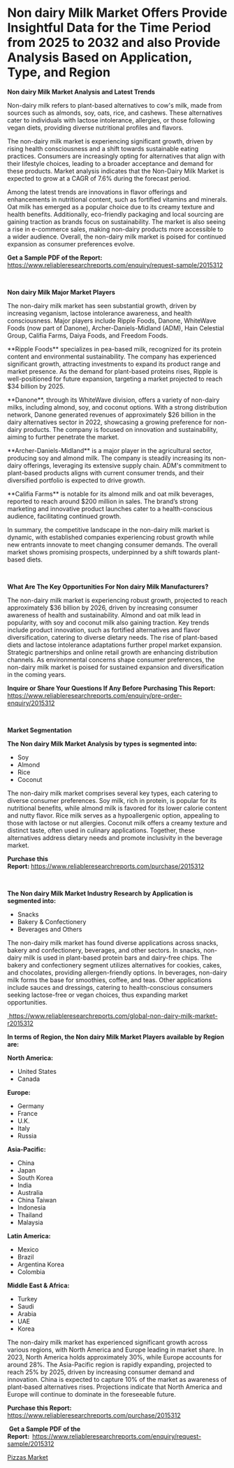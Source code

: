 <p><h1>Non dairy Milk Market Offers Provide Insightful Data for the Time Period from 2025 to 2032 and also Provide Analysis Based on Application, Type, and Region</h1></p><p><strong>Non dairy Milk Market Analysis and Latest Trends</strong></p>
<p><p>Non-dairy milk refers to plant-based alternatives to cow's milk, made from sources such as almonds, soy, oats, rice, and cashews. These alternatives cater to individuals with lactose intolerance, allergies, or those following vegan diets, providing diverse nutritional profiles and flavors.</p><p>The non-dairy milk market is experiencing significant growth, driven by rising health consciousness and a shift towards sustainable eating practices. Consumers are increasingly opting for alternatives that align with their lifestyle choices, leading to a broader acceptance and demand for these products. Market analysis indicates that the Non-Dairy Milk Market is expected to grow at a CAGR of 7.6% during the forecast period.</p><p>Among the latest trends are innovations in flavor offerings and enhancements in nutritional content, such as fortified vitamins and minerals. Oat milk has emerged as a popular choice due to its creamy texture and health benefits. Additionally, eco-friendly packaging and local sourcing are gaining traction as brands focus on sustainability. The market is also seeing a rise in e-commerce sales, making non-dairy products more accessible to a wider audience. Overall, the non-dairy milk market is poised for continued expansion as consumer preferences evolve.</p></p>
<p><strong>Get a Sample PDF of the Report:&nbsp;</strong> <a href="https://www.reliableresearchreports.com/enquiry/request-sample/2015312?utm_campaign=3353&utm_medium=2&utm_source=Github&utm_content=ia&utm_term=07042025&utm_id=non-dairy-milk">https://www.reliableresearchreports.com/enquiry/request-sample/2015312</a></p>
<p>&nbsp;</p>
<p><strong>Non dairy Milk Major Market Players</strong></p>
<p><p>The non-dairy milk market has seen substantial growth, driven by increasing veganism, lactose intolerance awareness, and health consciousness. Major players include Ripple Foods, Danone, WhiteWave Foods (now part of Danone), Archer-Daniels-Midland (ADM), Hain Celestial Group, Califia Farms, Daiya Foods, and Freedom Foods.</p><p>**Ripple Foods** specializes in pea-based milk, recognized for its protein content and environmental sustainability. The company has experienced significant growth, attracting investments to expand its product range and market presence. As the demand for plant-based proteins rises, Ripple is well-positioned for future expansion, targeting a market projected to reach $34 billion by 2025.</p><p>**Danone**, through its WhiteWave division, offers a variety of non-dairy milks, including almond, soy, and coconut options. With a strong distribution network, Danone generated revenues of approximately $26 billion in the dairy alternatives sector in 2022, showcasing a growing preference for non-dairy products. The company is focused on innovation and sustainability, aiming to further penetrate the market.</p><p>**Archer-Daniels-Midland** is a major player in the agricultural sector, producing soy and almond milk. The company is steadily increasing its non-dairy offerings, leveraging its extensive supply chain. ADM's commitment to plant-based products aligns with current consumer trends, and their diversified portfolio is expected to drive growth.</p><p>**Califia Farms** is notable for its almond milk and oat milk beverages, reported to reach around $200 million in sales. The brand’s strong marketing and innovative product launches cater to a health-conscious audience, facilitating continued growth.</p><p>In summary, the competitive landscape in the non-dairy milk market is dynamic, with established companies experiencing robust growth while new entrants innovate to meet changing consumer demands. The overall market shows promising prospects, underpinned by a shift towards plant-based diets.</p></p>
<p>&nbsp;</p>
<p><strong>What Are The Key Opportunities For Non dairy Milk Manufacturers?</strong></p>
<p><p>The non-dairy milk market is experiencing robust growth, projected to reach approximately $36 billion by 2026, driven by increasing consumer awareness of health and sustainability. Almond and oat milk lead in popularity, with soy and coconut milk also gaining traction. Key trends include product innovation, such as fortified alternatives and flavor diversification, catering to diverse dietary needs. The rise of plant-based diets and lactose intolerance adaptations further propel market expansion. Strategic partnerships and online retail growth are enhancing distribution channels. As environmental concerns shape consumer preferences, the non-dairy milk market is poised for sustained expansion and diversification in the coming years.</p></p>
<p><strong>Inquire or Share Your Questions If Any Before Purchasing This Report:</strong> <a href="https://www.reliableresearchreports.com/enquiry/pre-order-enquiry/2015312?utm_campaign=3353&utm_medium=2&utm_source=Github&utm_content=ia&utm_term=07042025&utm_id=non-dairy-milk">https://www.reliableresearchreports.com/enquiry/pre-order-enquiry/2015312</a></p>
<p>&nbsp;</p>
<p><strong>Market Segmentation</strong></p>
<p><strong>The Non dairy Milk Market Analysis by types is segmented into:</strong></p>
<p><ul><li>Soy</li><li>Almond</li><li>Rice</li><li>Coconut</li></ul></p>
<p><p>The non-dairy milk market comprises several key types, each catering to diverse consumer preferences. Soy milk, rich in protein, is popular for its nutritional benefits, while almond milk is favored for its lower calorie content and nutty flavor. Rice milk serves as a hypoallergenic option, appealing to those with lactose or nut allergies. Coconut milk offers a creamy texture and distinct taste, often used in culinary applications. Together, these alternatives address dietary needs and promote inclusivity in the beverage market.</p></p>
<p><strong>Purchase this Report:&nbsp;</strong><a href="https://www.reliableresearchreports.com/purchase/2015312?utm_campaign=3353&utm_medium=2&utm_source=Github&utm_content=ia&utm_term=07042025&utm_id=non-dairy-milk">https://www.reliableresearchreports.com/purchase/2015312</a></p>
<p>&nbsp;</p>
<p><strong>The Non dairy Milk Market Industry Research by Application is segmented into:</strong></p>
<p><ul><li>Snacks</li><li>Bakery & Confectionery</li><li>Beverages and Others</li></ul></p>
<p><p>The non-dairy milk market has found diverse applications across snacks, bakery and confectionery, beverages, and other sectors. In snacks, non-dairy milk is used in plant-based protein bars and dairy-free chips. The bakery and confectionery segment utilizes alternatives for cookies, cakes, and chocolates, providing allergen-friendly options. In beverages, non-dairy milk forms the base for smoothies, coffee, and teas. Other applications include sauces and dressings, catering to health-conscious consumers seeking lactose-free or vegan choices, thus expanding market opportunities.</p></p>
<p><a href="https://www.reliableresearchreports.com/global-non-dairy-milk-market-r2015312?utm_campaign=3353&utm_medium=2&utm_source=Github&utm_content=ia&utm_term=07042025&utm_id=non-dairy-milk">&nbsp;https://www.reliableresearchreports.com/global-non-dairy-milk-market-r2015312</a></p>
<p><strong>In terms of Region, the Non dairy Milk Market Players available by Region are:</strong></p>
<p>
    <p> <strong> North America: </strong>
        <ul>
            <li>United States</li>
            <li>Canada</li>
        </ul>
        </p> 
    <p> <strong> Europe: </strong>
        <ul>
            <li>Germany</li>
            <li>France</li>
            <li>U.K.</li>
            <li>Italy</li>
            <li>Russia</li>
        </ul>
        </p> 
    <p> <strong> Asia-Pacific: </strong>
        <ul>
            <li>China</li>
            <li>Japan</li>
            <li>South Korea</li>
            <li>India</li>
            <li>Australia</li>
            <li>China Taiwan</li>
            <li>Indonesia</li>
            <li>Thailand</li>
            <li>Malaysia</li>
        </ul>
        </p> 
    <p> <strong> Latin America: </strong>
        <ul>
            <li>Mexico</li>
            <li>Brazil</li>
            <li>Argentina Korea</li>
            <li>Colombia</li>
        </ul>
        </p> 
    <p> <strong> Middle East & Africa: </strong>
        <ul>
            <li>Turkey</li>
            <li>Saudi</li>
            <li>Arabia</li>
            <li>UAE</li>
            <li>Korea</li>
        </ul>
    </p>
    </p>
<p><p>The non-dairy milk market has experienced significant growth across various regions, with North America and Europe leading in market share. In 2023, North America holds approximately 30%, while Europe accounts for around 28%. The Asia-Pacific region is rapidly expanding, projected to reach 25% by 2025, driven by increasing consumer demand and innovation. China is expected to capture 10% of the market as awareness of plant-based alternatives rises. Projections indicate that North America and Europe will continue to dominate in the foreseeable future.</p></p>
<p><strong>Purchase this Report: </strong><a href="https://www.reliableresearchreports.com/purchase/2015312?utm_campaign=3353&utm_medium=2&utm_source=Github&utm_content=ia&utm_term=07042025&utm_id=non-dairy-milk">https://www.reliableresearchreports.com/purchase/2015312</a></p>
<p>&nbsp;<strong>Get a Sample PDF of the Report:&nbsp;&nbsp;</strong><a href="https://www.reliableresearchreports.com/enquiry/request-sample/2015312?utm_campaign=3353&utm_medium=2&utm_source=Github&utm_content=ia&utm_term=07042025&utm_id=non-dairy-milk">https://www.reliableresearchreports.com/enquiry/request-sample/2015312</a></p>
<p><strong></strong></p>
<p><p><a href="https://github.com/spoorsusama/Market-Research-Report-List-1/blob/main/pizzas-market.md?utm_campaign=3353&utm_medium=2&utm_source=Github&utm_content=ia&utm_term=07042025&utm_id=non-dairy-milk">Pizzas Market</a></p></p>